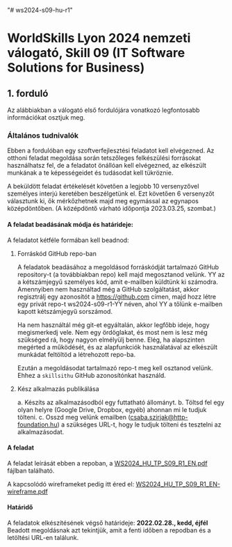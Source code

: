 "# ws2024-s09-hu-r1"

# WorldSkills Lyon 2024 nemzeti válogató, Skill 09 (IT Software Solutions for Business)


## 1. forduló

Az alábbiakban a válogató első fordulójára vonatkozó legfontosabb információkat osztjuk meg.
### Általános tudnivalók
Ebben a fordulóban egy szoftverfejlesztési feladatot kell elvégezned. Az otthoni feladat megoldása során tetszőleges felkészülési forrásokat használhatsz fel, de a feladatot önállóan kell elvégezned, az elkészült munkának a te képességeidet és tudásodat kell tükröznie.

A beküldött feladat értékelését követően a legjobb 10 versenyzővel személyes interjú keretében beszélgetünk el. Ezt követően 6 versenyzőt választunk ki, ők mérkőzhetnek majd meg egymással az egynapos középdöntőben. (A középdöntő várható időpontja 2023.03.25, szombat.)

#### A feladat beadásának módja és határideje:

A feladatot kétféle formában kell beadnod:

1.	Forráskód GitHub repo-ban

	A feladatok beadásához a megoldásod forráskódját tartalmazó GitHub repository-t (a továbbiakban repo) kell majd megosztanod velünk. YY az a kétszámjegyű személyes kód, amit e-mailben küldtünk ki számodra. Amennyiben nem használtad még a GitHub szolgáltatást, akkor regisztrálj egy azonosítót a https://github.com címen, majd hozz létre egy privát repo-t ws2024-s09-r1-YY néven, ahol YY a tőlünk e-mailben kapott kétszámjegyű sorszámod. 

	Ha nem használtál még git-et egyáltalán, akkor legfőbb ideje, hogy megismerkedj vele. Nem egy ördöglakat, és most nem is lesz még szükséged rá, hogy nagyon elmélyülj benne. Elég, ha alapszinten megérted a működését, és az alapfunkciók használatával az elkészült munkádat feltöltöd a létrehozott repo-ba. 

	Ezután a megoldásodat tartalmazó repo-t meg kell osztanod velünk. Ehhez a `skillsithu` GitHub azonosítónkat használd.

2.	Kész alkalmazás publikálása

	a. Készíts az alkalmazásodból egy futtatható állományt.
	b. Töltsd fel egy olyan helyre (Google Drive, Dropbox, egyéb) ahonnan mi le tudjuk tölteni.
	c. Osszd meg velünk emailben (csaba.szirjak@http-foundation.hu) a szükséges URL-t, hogy le tudjuk tölteni és tesztelni az alkalmazásodat.

#### A feladat

A feladat leírását ebben a repoban, a [WS2024_HU_TP_S09_R1_EN.pdf](https://github.com/skillsit-hu/ws2024-s09-hu-r1/blob/master/WS2024_HU_TP_S09_R1_EN.pdf) fájlban található.

A kapcsolódó wireframeket pedig itt éred el: [WS2024_HU_TP_S09_R1_EN-wireframe.pdf](https://github.com/skillsit-hu/ws2024-s09-hu-r1/blob/master/WS2024_HU_TP_S09_R1_EN-wireframe.pdf)

#### Határidő

A feladatok elkészítésének végső határideje: **2022.02.28., kedd, éjfél**
Beadott megoldásnak azt tekintjük, amit a fenti időben a repodban és a letöltési URL-en találunk.
